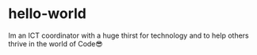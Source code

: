 # hello-world
Im an ICT coordinator with a huge thirst for technology and to help others thrive in the world of Code😎
